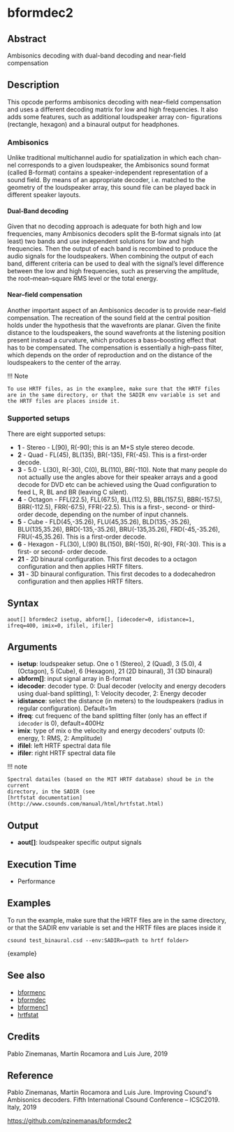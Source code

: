 # bformdec2

## Abstract

Ambisonics decoding with dual-band decoding and near-field compensation


## Description

This opcode performs ambisonics decoding with near–field compensation
and uses a different decoding matrix for low and high frequencies. It
also adds some features, such as additional loudspeaker array con-
figurations (rectangle, hexagon) and a binaural output for headphones.

### Ambisonics

Unlike traditional multichannel audio for spatialization in which each
chan- nel corresponds to a given loudspeaker, the Ambisonics sound
format (called B-format) contains a speaker-independent representation
of a sound field. By means of an appropriate decoder, i.e. matched to
the geometry of the loudspeaker array, this sound file can be played
back in different speaker layouts.

#### Dual-Band decoding

Given that no decoding approach is adequate for both high and low
frequencies, many Ambisonics decoders split the B-format signals into
(at least) two bands and use independent solutions for low and high
frequencies. Then the output of each band is recombined to produce
the audio signals for the loudspeakers. When
combining the output of each band, different criteria can be used to
deal with the signal’s level difference between the low and high
frequencies, such as preserving the amplitude, the root–mean–square
RMS level or the total energy.

#### Near–field compensation

Another important aspect of an Ambisonics decoder is to provide near–field
compensation. The recreation of the sound field at the central position holds
under the hypothesis that the wavefronts are planar. Given the finite distance to
the loudspeakers, the sound wavefronts at the listening position present instead
a curvature, which produces a bass–boosting effect that has to be compensated.
The compensation is essentially a high–pass filter, which depends on the order of
reproduction and on the distance of the loudspeakers to the center of the array.

!!! Note

    To use HRTF files, as in the examplee, make sure that the HRTF files
    are in the same directory, or that the SADIR env variable is set and
    the HRTF files are places inside it. 

### Supported setups

There are eight supported setups:

* **1** - Stereo - L(90), R(-90); this is an M+S style stereo decode.
* **2** -  Quad - FL(45), BL(135), BR(-135), FR(-45). This is a first-order decode.
* **3** -  5.0 - L(30), R(-30), C(0), BL(110), BR(-110). Note that many people do not actually use the angles above for their speaker arrays and a good decode for DVD etc can be achieved using the Quad configuration to feed L, R, BL and BR (leaving C silent).
* **4** - Octagon - FFL(22.5), FLL(67.5), BLL(112.5), BBL(157.5), BBR(-157.5), BRR(-112.5), FRR(-67.5), FFR(-22.5). This is a first-, second- or third-order decode, depending on the number of input channels.
* **5** - Cube - FLD(45,-35.26), FLU(45,35.26), BLD(135,-35.26), BLU(135,35.26), BRD(-135,-35.26), BRU(-135,35.26), FRD(-45,-35.26), FRU(-45,35.26). This is a first-order decode.
* **6** - Hexagon - FL(30), L(90) BL(150), BR(-150), R(-90), FR(-30). This is a first- or second- order decode.
* **21** - 2D binaural configuration. This first decodes to a octagon configuration and then applies HRTF filters.
* **31** - 3D binaural configuration. This first decodes to a dodecahedron configuration and then applies HRTF filters.


## Syntax


```csound
aout[] bformdec2 isetup, abform[], [idecoder=0, idistance=1, ifreq=400, imix=0, ifilel, ifiler]
```
    
## Arguments

* **isetup**: loudspeaker setup. One o 1 (Stereo), 2 (Quad), 3 (5.0),
  4 (Octagon), 5 (Cube), 6 (Hexagon), 21 (2D binaural), 31 (3D
  binaural)
* **abform[]**: input signal array in B-format
* **idecoder**: decoder type. 0: Dual decoder (velocity and energy decoders using dual-band splitting), 1: Velocity decoder, 2: Energy decoder
* **idistance**: select the distance (in meters) to the loudspeakers (radius in regular configuration). Default=1m
* **ifreq**: cut frequenc of the band splitting filter (only has an effect if `idecoder` is 0), default=400Hz 
* **imix**: type of mix o the velocity and energy decoders' outputs (0: energy, 1: RMS, 2: Amplitude)
* **ifilel**: left HRTF spectral data file
* **ifiler**: right HRTF spectral data file

!!! note

    Spectral datailes (based on the MIT HRTF database) shoud be in the current 
    directory, in the SADIR (see 
    [hrtfstat documentation](http://www.csounds.com/manual/html/hrtfstat.html)

## Output

* **aout[]**: loudspeaker specific output signals

## Execution Time

* Performance

## Examples

To run the example, make sure that the HRTF files are in the same directory, or that
the SADIR env variable is set and the HRTF files are places inside it

    csound test_binaural.csd --env:SADIR=<path to hrtf folder>

{example}

## See also

* [bformenc](http://www.csound.com/docs/manual/bformenc.html)
* [bformdec](http://www.csound.com/docs/manual/bformdec.html)
* [bformenc1](http://www.csound.com/docs/manual/bformenc1.html)
* [hrtfstat](http://www.csound.com/docs/manual/hrtfstat.html)

## Credits

Pablo Zinemanas, Martín Rocamora and Luis Jure, 2019

## Reference

Pablo Zinemanas, Martín Rocamora and Luis Jure. Improving Csound's Ambisonics decoders. Fifth International Csound Conference – ICSC2019. Italy, 2019

https://github.com/pzinemanas/bformdec2
